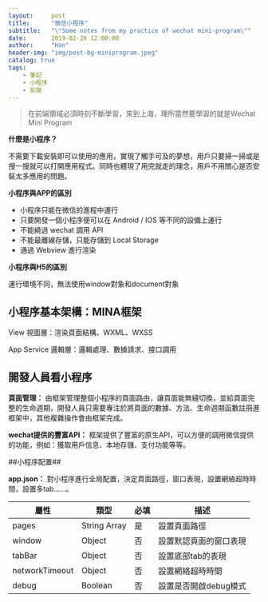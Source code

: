 ```yaml
---
layout:     post
title:      "微信小程序"
subtitle:   "\"Some notes from my practice of wechat mini-program\""
date:       2019-02-26 12:00:00
author:     "Han"
header-img: "img/post-bg-miniprogram.jpeg"
catalog: true
tags:
    - 筆記
    - 小程序
    - 前端
---
```


> 在前端領域必須時刻不斷學習，來到上海，理所當然要學習的就是Wechat Mini Program

**什麼是小程序？**

不需要下載安裝即可以使用的應用，實現了觸手可及的夢想，用戶只要掃一掃或是搜一搜就可以打開應用程式。同時也體現了用完就走的理念，用戶不用關心是否安裝太多應用的問題。

**小程序與APP的區別**
* 小程序只能在微信的進程中運行
* 只要開發一個小程序便可以在 Android / IOS 等不同的設備上運行
* 不能繞過 wechat 調用 API
* 不能最離線存儲，只能存儲到 Local Storage
* 通過 Webview 進行渲染

**小程序與H5的區別**

運行環境不同，無法使用window對象和document對象

## 小程序基本架構：MINA框架
View 視圖層：渲染頁面結構。WXML、WXSS

App Service 邏輯層：邏輯處理、數據請求、接口調用

## 開發人員看小程序
**頁面管理：** 由框架管理整個小程序的頁面路由，讓頁面能無縫切換，並給頁面完整的生命週期，開發人員只需要專注於將頁面的數據、方法、生命週期函數註冊進框架中，其他複雜操作會由框架完成。

**wechat提供的豐富API：** 框架提供了豐富的原生API，可以方便的調用微信提供的功能，例如：獲取用戶信息、本地存儲、支付功能等等。

##小程序配置## 

**app.json：** 對小程序進行全局配置，決定頁面路徑，窗口表現，設置網絡超時時間，設置多tab......。

|屬性 | 類型 | 必填 | 描述 |
|--- | --- | --- | --- | 
|pages|String Array| 是| 設置頁面路徑|
|window| Object| 否 | 設置默認頁面的窗口表現|
|tabBar|Object|否|設置底部tab的表現|
|networkTimeout|Object|否|設置網絡超時時間|
|debug|Boolean|否|設置是否開啟debug模式|






